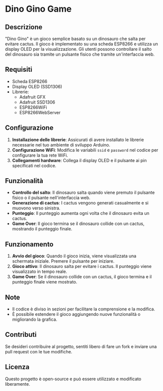 # Dino Gino Game

## Descrizione
"Dino Gino" è un gioco semplice basato su un dinosauro che salta per evitare cactus. Il gioco è implementato su una scheda ESP8266 e utilizza un display OLED per la visualizzazione. Gli utenti possono controllare il salto del dinosauro sia tramite un pulsante fisico che tramite un'interfaccia web.

## Requisiti
- Scheda ESP8266
- Display OLED (SSD1306)
- Librerie:
  - Adafruit GFX
  - Adafruit SSD1306
  - ESP8266WiFi
  - ESP8266WebServer

## Configurazione
1. **Installazione delle librerie**: Assicurati di avere installato le librerie necessarie nel tuo ambiente di sviluppo Arduino.
2. **Configurazione WiFi**: Modifica le variabili `ssid` e `password` nel codice per configurare la tua rete WiFi.
3. **Collegamenti hardware**: Collega il display OLED e il pulsante ai pin specificati nel codice.

## Funzionalità
- **Controllo del salto**: Il dinosauro salta quando viene premuto il pulsante fisico o il pulsante nell'interfaccia web.
- **Generazione di cactus**: I cactus vengono generati casualmente e si muovono verso sinistra.
- **Punteggio**: Il punteggio aumenta ogni volta che il dinosauro evita un cactus.
- **Game Over**: Il gioco termina se il dinosauro collide con un cactus, mostrando il punteggio finale.

## Funzionamento
1. **Avvio del gioco**: Quando il gioco inizia, viene visualizzata una schermata iniziale. Premere il pulsante per iniziare.
2. **Gioco attivo**: Il dinosauro salta per evitare i cactus. Il punteggio viene visualizzato in tempo reale.
3. **Game Over**: Se il dinosauro collide con un cactus, il gioco termina e il punteggio finale viene mostrato.

## Note
- Il codice è diviso in sezioni per facilitare la comprensione e la modifica.
- È possibile estendere il gioco aggiungendo nuove funzionalità o migliorando la grafica.

## Contributi
Se desideri contribuire al progetto, sentiti libero di fare un fork e inviare una pull request con le tue modifiche.

## Licenza
Questo progetto è open-source e può essere utilizzato e modificato liberamente.
